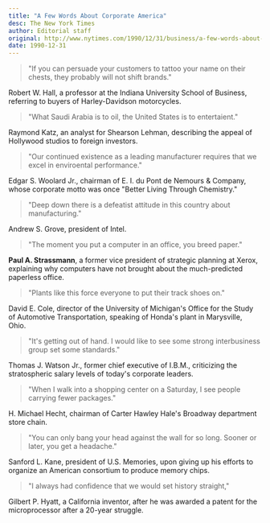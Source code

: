 ```yaml
---
title: "A Few Words About Corporate America"
desc: The New York Times
author: Editorial staff
original: http://www.nytimes.com/1990/12/31/business/a-few-words-about-corporate-america.html
date: 1990-12-31
---
```



> "If you can persuade your customers to tattoo your name on their chests, they probably will not shift brands."

Robert W. Hall, a professor at the Indiana University School of Business, referring to buyers of Harley-Davidson motorcycles.

> "What Saudi Arabia is to oil, the United States is to entertaient."

Raymond Katz, an analyst for Shearson Lehman, describing the appeal of Hollywood studios to foreign investors.

> "Our continued existence as a leading manufacturer requires that we excel in enviroental performance."

Edgar S. Woolard Jr., chairman of E. I. du Pont de Nemours & Company, whose corporate motto was once "Better Living Through Chemistry."

> "Deep down there is a defeatist attitude in this country about manufacturing."

Andrew S. Grove, president of Intel.

> "The moment you put a computer in an office, you breed paper."

**Paul A. Strassmann**, a former vice president of strategic planning at Xerox, explaining why computers have not brought about the much-predicted paperless office.

> "Plants like this force everyone to put their track shoes on."

David E. Cole, director of the University of Michigan's Office for the Study of Automotive Transportation, speaking of Honda's plant in Marysville, Ohio.

> "It's getting out of hand. I would like to see some strong interbusiness group set some standards."

Thomas J. Watson Jr., former chief executive of I.B.M., criticizing the stratospheric salary levels of today's corporate leaders.

> "When I walk into a shopping center on a Saturday, I see people carrying fewer packages."

H. Michael Hecht, chairman of Carter Hawley Hale's Broadway department store chain.

> "You can only bang your head against the wall for so long. Sooner or later, you get a headache."

Sanford L. Kane, president of U.S. Memories, upon giving up his efforts to organize an American consortium to produce memory chips. 

> "I always had confidence that we would set history straight,"

Gilbert P. Hyatt, a California inventor, after he was awarded a patent for the microprocessor after a 20-year struggle.
